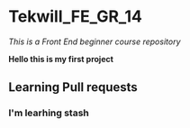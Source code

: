 # Tekwill_FE_GR_14
*This is a Front End beginner course repository*

**Hello this is  my first project**

## Learning Pull requests

### I'm learhing stash
